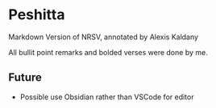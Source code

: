 # Peshitta
Markdown Version of NRSV, annotated by Alexis Kaldany

All bullit point remarks and bolded verses were done by me. 

## Future

- Possible use Obsidian rather than VSCode for editor 
